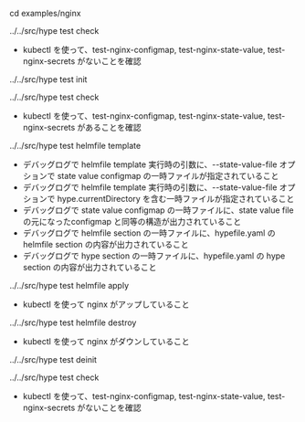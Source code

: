 cd examples/nginx

../../src/hype test check
  * kubectl を使って、test-nginx-configmap, test-nginx-state-value, test-nginx-secrets がないことを確認

../../src/hype test init

../../src/hype test check
  * kubectl を使って、test-nginx-configmap, test-nginx-state-value, test-nginx-secrets があることを確認

../../src/hype test helmfile template
  * デバッグログで helmfile template 実行時の引数に、--state-value-file オプションで state value configmap の一時ファイルが指定されていること
  * デバッグログで helmfile template 実行時の引数に、--state-value-file オプションで hype.currentDirectory を含む一時ファイルが指定されていること
  * デバッグログで state value configmap の一時ファイルに、state value file の元になったconfigmap と同等の構造が出力されていること
  * デバッグログで helmfile section の一時ファイルに、hypefile.yaml の helmfile section の内容が出力されていること
  * デバッグログで hype section の一時ファイルに、hypefile.yaml の hype section の内容が出力されていること

../../src/hype test helmfile apply
  * kubectl を使って nginx がアップしていること

../../src/hype test helmfile destroy
  * kubectl を使って nginx がダウンしていること

../../src/hype test deinit

../../src/hype test check
  * kubectl を使って、test-nginx-configmap, test-nginx-state-value, test-nginx-secrets がないことを確認
